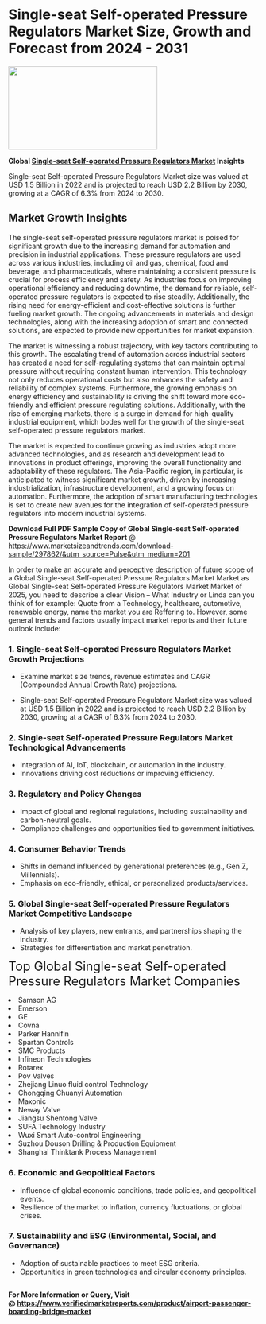 <H1>Single-seat Self-operated Pressure Regulators Market Size, Growth and Forecast from 2024 - 2031</H1><img class="aligncenter size-medium wp-image-584254" src="https://thirdeyenews.in/wp-content/uploads/2024/09/Global-Market-Research-300x168.jpeg" alt="" width="300" height="168" /><p><strong>Global&nbsp;<a href="https://www.marketsizeandtrends.com/download-sample/297862/&amp;utm_source=Pulse&amp;utm_medium=201">Single-seat Self-operated Pressure Regulators Market</a> Insights</strong></p><p>Single-seat Self-operated Pressure Regulators Market size was valued at USD 1.5 Billion in 2022 and is projected to reach USD 2.2 Billion by 2030, growing at a CAGR of 6.3% from 2024 to 2030.</p><p><h2>Market Growth Insights</h2> <p>The single-seat self-operated pressure regulators market is poised for significant growth due to the increasing demand for automation and precision in industrial applications. These pressure regulators are used across various industries, including oil and gas, chemical, food and beverage, and pharmaceuticals, where maintaining a consistent pressure is crucial for process efficiency and safety. As industries focus on improving operational efficiency and reducing downtime, the demand for reliable, self-operated pressure regulators is expected to rise steadily. Additionally, the rising need for energy-efficient and cost-effective solutions is further fueling market growth. The ongoing advancements in materials and design technologies, along with the increasing adoption of smart and connected solutions, are expected to provide new opportunities for market expansion. </p> <p>The market is witnessing a robust trajectory, with key factors contributing to this growth. The escalating trend of automation across industrial sectors has created a need for self-regulating systems that can maintain optimal pressure without requiring constant human intervention. This technology not only reduces operational costs but also enhances the safety and reliability of complex systems. Furthermore, the growing emphasis on energy efficiency and sustainability is driving the shift toward more eco-friendly and efficient pressure regulating solutions. Additionally, with the rise of emerging markets, there is a surge in demand for high-quality industrial equipment, which bodes well for the growth of the single-seat self-operated pressure regulators market.</p> <p>The market is expected to continue growing as industries adopt more advanced technologies, and as research and development lead to innovations in product offerings, improving the overall functionality and adaptability of these regulators. The Asia-Pacific region, in particular, is anticipated to witness significant market growth, driven by increasing industrialization, infrastructure development, and a growing focus on automation. Furthermore, the adoption of smart manufacturing technologies is set to create new avenues for the integration of self-operated pressure regulators into modern industrial systems.</p> <p></p><p><span class=""><strong>Download Full PDF Sample Copy of Global Single-seat Self-operated Pressure Regulators Market Report</strong> @ <a href="https://www.marketsizeandtrends.com/download-sample/297862/&amp;utm_source=Pulse&amp;utm_medium=201" target="_blank">https://www.marketsizeandtrends.com/download-sample/297862/&amp;utm_source=Pulse&amp;utm_medium=201</a></span></p><p>In order to make an accurate and perceptive description of future scope of a Global&nbsp;Single-seat Self-operated Pressure Regulators Market Market as Global&nbsp;Single-seat Self-operated Pressure Regulators Market Market of 2025, you need to describe a clear Vision &ndash; What Industry or Linda can you think of for example: Quote from a Technology, healthcare, automotive, renewable energy, name the market you are Reffering to. However, some general trends and factors usually impact market reports and their future outlook include:</p><h3>1.&nbsp;<strong>Single-seat Self-operated Pressure Regulators Market Growth Projections</strong></h3><ul><li>Examine market size trends, revenue estimates and CAGR (Compounded Annual Growth Rate) projections.</li><li><p>Single-seat Self-operated Pressure Regulators Market size was valued at USD 1.5 Billion in 2022 and is projected to reach USD 2.2 Billion by 2030, growing at a CAGR of 6.3% from 2024 to 2030.</p></li></ul><h3>2.&nbsp;<strong>Single-seat Self-operated Pressure Regulators Market Technological Advancements</strong></h3><ul><li>Integration of AI, IoT, blockchain, or automation in the industry.</li><li>Innovations driving cost reductions or improving efficiency.</li></ul><h3>3.&nbsp;<strong>Regulatory and Policy Changes</strong></h3><ul><li>Impact of global and regional regulations, including sustainability and carbon-neutral goals.</li><li>Compliance challenges and opportunities tied to government initiatives.</li></ul><h3>4.&nbsp;<strong>Consumer Behavior Trends</strong></h3><ul><li>Shifts in demand influenced by generational preferences (e.g., Gen Z, Millennials).</li><li>Emphasis on eco-friendly, ethical, or personalized products/services.</li></ul><h3>5.&nbsp;<strong>Global Single-seat Self-operated Pressure Regulators Market Competitive Landscape</strong></h3><ul><li>Analysis of key players, new entrants, and partnerships shaping the industry.</li><li>Strategies for differentiation and market penetration.</li></ul><p data-pm-slice="1 1 []"><span style="color: inherit; font-family: inherit; font-size: 25px;">Top Global Single-seat Self-operated Pressure Regulators Market Companies</span></p><div class="" data-test-id=""><p><li>Samson AG</li><li> Emerson</li><li> GE</li><li> Covna</li><li> Parker Hannifin</li><li> Spartan Controls</li><li> SMC Products</li><li> Infineon Technologies</li><li> Rotarex</li><li> Pov Valves</li><li> Zhejiang Linuo fluid control Technology</li><li> Chongqing Chuanyi Automation</li><li> Maxonic</li><li> Neway Valve</li><li> Jiangsu Shentong Valve</li><li> SUFA Technology Industry</li><li> Wuxi Smart Auto-control Engineering</li><li> Suzhou Douson Drilling & Production Equipment</li><li> Shanghai Thinktank Process Management</li></p></div><h3>6.&nbsp;<strong>Economic and Geopolitical Factors</strong></h3><ul><li>Influence of global economic conditions, trade policies, and geopolitical events.</li><li>Resilience of the market to inflation, currency fluctuations, or global crises.</li></ul><h3>7.&nbsp;<strong>Sustainability and ESG (Environmental, Social, and Governance)</strong></h3><ul><li>Adoption of sustainable practices to meet ESG criteria.</li><li>Opportunities in green technologies and circular economy principles.</li></ul><h2><strong style="font-size: 14px;">For More Information or Query, Visit @&nbsp;</strong><a style="background-color: #ffffff; font-size: 14px;" href="https://www.marketsizeandtrends.com/report/single-seat-self-operated-pressure-regulators-market/" target="_blank">https://www.verifiedmarketreports.com/product/airport-passenger-boarding-bridge-market</a></h2>
